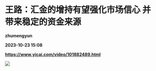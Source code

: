 # 王路：汇金的增持有望强化市场信心 并带来稳定的资金来源
**zhumengyun**

**2023-10-23 15:08**

**https://www.yicai.com/video/101882489.html**

![](http://imgcdn.yicai.com/vms-new/2023/10/dcaa98012d464d128a768785f0f587aa_sS8b.jpg)